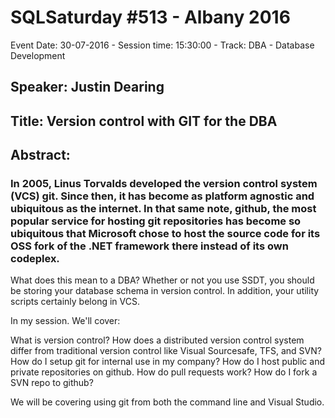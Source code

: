 # SQLSaturday #513 - Albany 2016
Event Date: 30-07-2016 - Session time: 15:30:00 - Track: DBA - Database Development
## Speaker: Justin Dearing
## Title: Version control with GIT for the DBA
## Abstract:
### In 2005, Linus Torvalds developed the version control system (VCS) git. Since then, it has become as platform agnostic and ubiquitous as the internet. In that same note, github, the most popular service for hosting git repositories has become so ubiquitous that Microsoft chose to host the source code for its OSS fork of the .NET framework there instead of its own codeplex.

What does this mean to a DBA? Whether or not you use SSDT, you should be storing your database schema in version control. In addition, your utility scripts certainly belong in VCS. 

In my session. We'll cover:

What is version control?
How does a distributed version control system differ from traditional version control like Visual Sourcesafe, TFS, and SVN?
How do I setup git for internal use in my company?
How do I host public and private repositories on github.
How do pull requests work?
How do I fork a SVN repo to github?

We will be covering using git from both the command line and Visual Studio.
